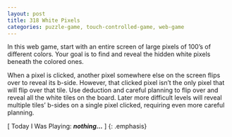 ```yaml
---
layout: post
title: 318 White Pixels
categories: puzzle-game, touch-controlled-game, web-game
---
```

In this web game, start with an entire screen of large pixels of 100’s of different colors.  Your goal is to find and reveal the hidden white pixels beneath the colored ones.

When a pixel is clicked, another pixel somewhere else on the screen flips over to reveal its b-side.  However, that clicked pixel isn’t the only pixel that will flip over that tile. Use deduction and careful planning to flip over and reveal all the white tiles on the board.  Later more difficult levels will reveal multiple tiles’ b-sides on a single pixel clicked, requiring even more careful planning.

[ Today I Was Playing: ***nothing...*** ]
{: .emphasis}